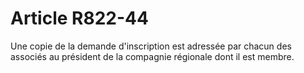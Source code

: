 # Article R822-44

Une copie de la demande d'inscription est adressée par chacun des associés au président de la compagnie régionale dont il est membre.